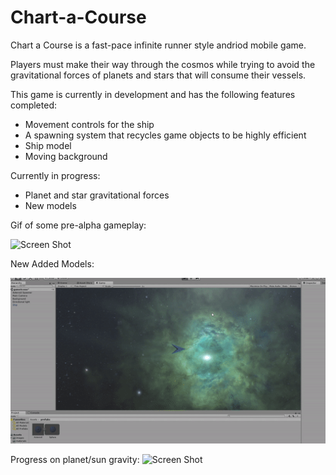 # Chart-a-Course
Chart a Course is a fast-pace infinite runner style andriod mobile game.

Players must make their way through the cosmos while trying to avoid the gravitational forces of planets and stars that will consume their vessels. 

This game is currently in development and has the following features completed:
- Movement controls for the ship
- A spawning system that recycles game objects to be highly efficient
- Ship model
- Moving background

Currently in progress:
- Planet and star gravitational forces
- New models


Gif of some pre-alpha gameplay:

![Screen Shot](/screenshots/current_progress.gif?raw=true "Current Progress")

New Added Models:

![Screen Shot](/screenshots/added_models.gif?raw=true "Model Progress")

Progress on planet/sun gravity:
![Screen Shot](/screenshots/gravity_progress.gif?raw=true "Gravity Progress")

